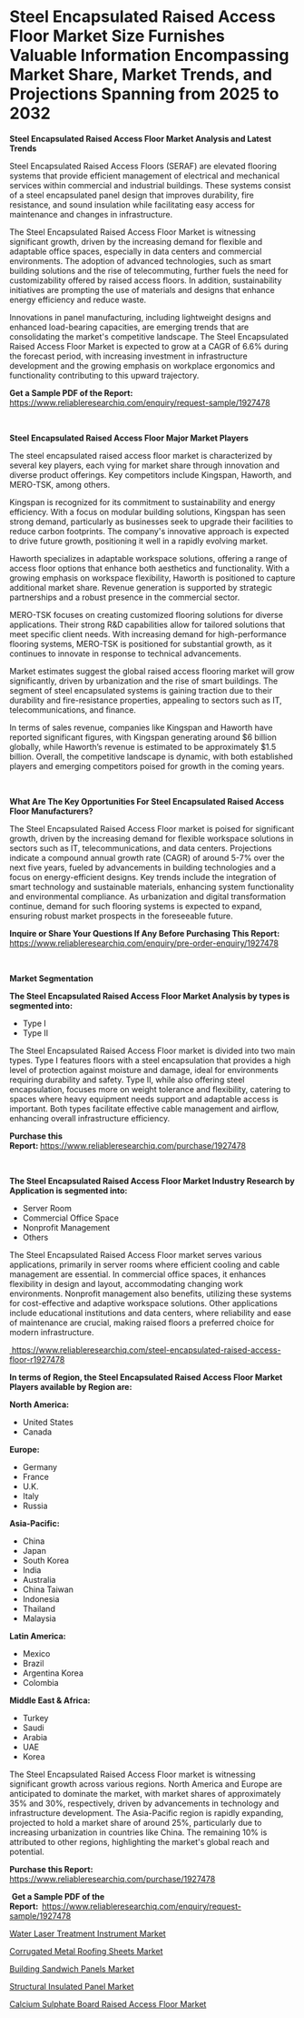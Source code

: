 <p><h1>Steel Encapsulated Raised Access Floor Market Size Furnishes Valuable Information Encompassing Market Share, Market Trends, and Projections Spanning from 2025 to 2032</h1></p><p><strong>Steel Encapsulated Raised Access Floor Market Analysis and Latest Trends</strong></p>
<p><p>Steel Encapsulated Raised Access Floors (SERAF) are elevated flooring systems that provide efficient management of electrical and mechanical services within commercial and industrial buildings. These systems consist of a steel encapsulated panel design that improves durability, fire resistance, and sound insulation while facilitating easy access for maintenance and changes in infrastructure.</p><p>The Steel Encapsulated Raised Access Floor Market is witnessing significant growth, driven by the increasing demand for flexible and adaptable office spaces, especially in data centers and commercial environments. The adoption of advanced technologies, such as smart building solutions and the rise of telecommuting, further fuels the need for customizability offered by raised access floors. In addition, sustainability initiatives are prompting the use of materials and designs that enhance energy efficiency and reduce waste.</p><p>Innovations in panel manufacturing, including lightweight designs and enhanced load-bearing capacities, are emerging trends that are consolidating the market's competitive landscape. The Steel Encapsulated Raised Access Floor Market is expected to grow at a CAGR of 6.6% during the forecast period, with increasing investment in infrastructure development and the growing emphasis on workplace ergonomics and functionality contributing to this upward trajectory.</p></p>
<p><strong>Get a Sample PDF of the Report:&nbsp;</strong> <a href="https://www.reliableresearchiq.com/enquiry/request-sample/1927478?utm_campaign=1123&utm_medium=2&utm_source=Github&utm_content=ia&utm_term=28032025&utm_id=steel-encapsulated-raised-access-floor">https://www.reliableresearchiq.com/enquiry/request-sample/1927478</a></p>
<p>&nbsp;</p>
<p><strong>Steel Encapsulated Raised Access Floor Major Market Players</strong></p>
<p><p>The steel encapsulated raised access floor market is characterized by several key players, each vying for market share through innovation and diverse product offerings. Key competitors include Kingspan, Haworth, and MERO-TSK, among others. </p><p>Kingspan is recognized for its commitment to sustainability and energy efficiency. With a focus on modular building solutions, Kingspan has seen strong demand, particularly as businesses seek to upgrade their facilities to reduce carbon footprints. The company's innovative approach is expected to drive future growth, positioning it well in a rapidly evolving market.</p><p>Haworth specializes in adaptable workspace solutions, offering a range of access floor options that enhance both aesthetics and functionality. With a growing emphasis on workspace flexibility, Haworth is positioned to capture additional market share. Revenue generation is supported by strategic partnerships and a robust presence in the commercial sector.</p><p>MERO-TSK focuses on creating customized flooring solutions for diverse applications. Their strong R&D capabilities allow for tailored solutions that meet specific client needs. With increasing demand for high-performance flooring systems, MERO-TSK is positioned for substantial growth, as it continues to innovate in response to technical advancements.</p><p>Market estimates suggest the global raised access flooring market will grow significantly, driven by urbanization and the rise of smart buildings. The segment of steel encapsulated systems is gaining traction due to their durability and fire-resistance properties, appealing to sectors such as IT, telecommunications, and finance.</p><p>In terms of sales revenue, companies like Kingspan and Haworth have reported significant figures, with Kingspan generating around $6 billion globally, while Haworth’s revenue is estimated to be approximately $1.5 billion. Overall, the competitive landscape is dynamic, with both established players and emerging competitors poised for growth in the coming years.</p></p>
<p>&nbsp;</p>
<p><strong>What Are The Key Opportunities For Steel Encapsulated Raised Access Floor Manufacturers?</strong></p>
<p><p>The Steel Encapsulated Raised Access Floor market is poised for significant growth, driven by the increasing demand for flexible workspace solutions in sectors such as IT, telecommunications, and data centers. Projections indicate a compound annual growth rate (CAGR) of around 5-7% over the next five years, fueled by advancements in building technologies and a focus on energy-efficient designs. Key trends include the integration of smart technology and sustainable materials, enhancing system functionality and environmental compliance. As urbanization and digital transformation continue, demand for such flooring systems is expected to expand, ensuring robust market prospects in the foreseeable future.</p></p>
<p><strong>Inquire or Share Your Questions If Any Before Purchasing This Report:</strong> <a href="https://www.reliableresearchiq.com/enquiry/pre-order-enquiry/1927478?utm_campaign=1123&utm_medium=2&utm_source=Github&utm_content=ia&utm_term=28032025&utm_id=steel-encapsulated-raised-access-floor">https://www.reliableresearchiq.com/enquiry/pre-order-enquiry/1927478</a></p>
<p>&nbsp;</p>
<p><strong>Market Segmentation</strong></p>
<p><strong>The Steel Encapsulated Raised Access Floor Market Analysis by types is segmented into:</strong></p>
<p><ul><li>Type I</li><li>Type II</li></ul></p>
<p><p>The Steel Encapsulated Raised Access Floor market is divided into two main types. Type I features floors with a steel encapsulation that provides a high level of protection against moisture and damage, ideal for environments requiring durability and safety. Type II, while also offering steel encapsulation, focuses more on weight tolerance and flexibility, catering to spaces where heavy equipment needs support and adaptable access is important. Both types facilitate effective cable management and airflow, enhancing overall infrastructure efficiency.</p></p>
<p><strong>Purchase this Report:&nbsp;</strong><a href="https://www.reliableresearchiq.com/purchase/1927478?utm_campaign=1123&utm_medium=2&utm_source=Github&utm_content=ia&utm_term=28032025&utm_id=steel-encapsulated-raised-access-floor">https://www.reliableresearchiq.com/purchase/1927478</a></p>
<p>&nbsp;</p>
<p><strong>The Steel Encapsulated Raised Access Floor Market Industry Research by Application is segmented into:</strong></p>
<p><ul><li>Server Room</li><li>Commercial Office Space</li><li>Nonprofit Management</li><li>Others</li></ul></p>
<p><p>The Steel Encapsulated Raised Access Floor market serves various applications, primarily in server rooms where efficient cooling and cable management are essential. In commercial office spaces, it enhances flexibility in design and layout, accommodating changing work environments. Nonprofit management also benefits, utilizing these systems for cost-effective and adaptive workspace solutions. Other applications include educational institutions and data centers, where reliability and ease of maintenance are crucial, making raised floors a preferred choice for modern infrastructure.</p></p>
<p><a href="https://www.reliableresearchiq.com/steel-encapsulated-raised-access-floor-r1927478?utm_campaign=1123&utm_medium=2&utm_source=Github&utm_content=ia&utm_term=28032025&utm_id=steel-encapsulated-raised-access-floor">&nbsp;https://www.reliableresearchiq.com/steel-encapsulated-raised-access-floor-r1927478</a></p>
<p><strong>In terms of Region, the Steel Encapsulated Raised Access Floor Market Players available by Region are:</strong></p>
<p>
    <p> <strong> North America: </strong>
        <ul>
            <li>United States</li>
            <li>Canada</li>
        </ul>
        </p> 
    <p> <strong> Europe: </strong>
        <ul>
            <li>Germany</li>
            <li>France</li>
            <li>U.K.</li>
            <li>Italy</li>
            <li>Russia</li>
        </ul>
        </p> 
    <p> <strong> Asia-Pacific: </strong>
        <ul>
            <li>China</li>
            <li>Japan</li>
            <li>South Korea</li>
            <li>India</li>
            <li>Australia</li>
            <li>China Taiwan</li>
            <li>Indonesia</li>
            <li>Thailand</li>
            <li>Malaysia</li>
        </ul>
        </p> 
    <p> <strong> Latin America: </strong>
        <ul>
            <li>Mexico</li>
            <li>Brazil</li>
            <li>Argentina Korea</li>
            <li>Colombia</li>
        </ul>
        </p> 
    <p> <strong> Middle East & Africa: </strong>
        <ul>
            <li>Turkey</li>
            <li>Saudi</li>
            <li>Arabia</li>
            <li>UAE</li>
            <li>Korea</li>
        </ul>
    </p>
    </p>
<p><p>The Steel Encapsulated Raised Access Floor market is witnessing significant growth across various regions. North America and Europe are anticipated to dominate the market, with market shares of approximately 35% and 30%, respectively, driven by advancements in technology and infrastructure development. The Asia-Pacific region is rapidly expanding, projected to hold a market share of around 25%, particularly due to increasing urbanization in countries like China. The remaining 10% is attributed to other regions, highlighting the market's global reach and potential.</p></p>
<p><strong>Purchase this Report: </strong><a href="https://www.reliableresearchiq.com/purchase/1927478?utm_campaign=1123&utm_medium=2&utm_source=Github&utm_content=ia&utm_term=28032025&utm_id=steel-encapsulated-raised-access-floor">https://www.reliableresearchiq.com/purchase/1927478</a></p>
<p>&nbsp;<strong>Get a Sample PDF of the Report:&nbsp;&nbsp;</strong><a href="https://www.reliableresearchiq.com/enquiry/request-sample/1927478?utm_campaign=1123&utm_medium=2&utm_source=Github&utm_content=ia&utm_term=28032025&utm_id=steel-encapsulated-raised-access-floor">https://www.reliableresearchiq.com/enquiry/request-sample/1927478</a></p>
<p><strong></strong></p>
<p><p><a href="https://github.com/saribuissawi/Market-Research-Report-List-1/blob/main/water-laser-treatment-instrument-market.md?utm_campaign=1123&utm_medium=2&utm_source=Github&utm_content=ia&utm_term=28032025&utm_id=steel-encapsulated-raised-access-floor">Water Laser Treatment Instrument Market</a></p><p><a href="https://github.com/puttslukis59/Market-Research-Report-List-1/blob/main/corrugated-metal-roofing-sheets-market.md?utm_campaign=1123&utm_medium=2&utm_source=Github&utm_content=ia&utm_term=28032025&utm_id=steel-encapsulated-raised-access-floor">Corrugated Metal Roofing Sheets Market</a></p><p><a href="https://github.com/laverkyllozc/Market-Research-Report-List-1/blob/main/building-sandwich-panels-market.md?utm_campaign=1123&utm_medium=2&utm_source=Github&utm_content=ia&utm_term=28032025&utm_id=steel-encapsulated-raised-access-floor">Building Sandwich Panels Market</a></p><p><a href="https://github.com/foddekampo/Market-Research-Report-List-1/blob/main/structural-insulated-panel-market.md?utm_campaign=1123&utm_medium=2&utm_source=Github&utm_content=ia&utm_term=28032025&utm_id=steel-encapsulated-raised-access-floor">Structural Insulated Panel Market</a></p><p><a href="https://github.com/furnoirons9e/Market-Research-Report-List-1/blob/main/calcium-sulphate-board-raised-access-floor-market.md?utm_campaign=1123&utm_medium=2&utm_source=Github&utm_content=ia&utm_term=28032025&utm_id=steel-encapsulated-raised-access-floor">Calcium Sulphate Board Raised Access Floor Market</a></p></p>